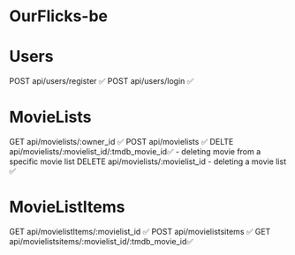# OurFlicks-be

# Users

POST api/users/register ✅
POST api/users/login ✅

# MovieLists

GET api/movielists/:owner_id ✅
POST api/movielists ✅
DELTE api/movielists/:movielist_id/:tmdb_movie_id✅ - deleting movie from a specific movie list
DELETE api/movielists/:movielist_id - deleting a movie list ✅

# MovieListItems

GET api/movielistItems/:movielist_id ✅
POST api/movielistsitems ✅
GET api/movielistsitems/:movielist_id/:tmdb_movie_id✅

